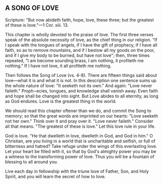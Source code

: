 ## A SONG OF LOVE ##

Scripture: "But now abideth faith, hope, love, these three; but the greatest of these is love."—1 Cor. xiii. 13.



This chapter is wholly devoted to the praise of love. The first three verses speak of the absolute necessity of love, as the chief thing in our religion. "If I speak with the tongues of angels, if I have the gift of prophecy, if I have all faith, so as to remove mountains, and if I bestow all my goods on the poor, and if I give my body to be burned, but have not love"; then, three times repeated, "I am become sounding brass, I am nothing, it profiteth me nothing." If I have not love, it all profiteth me nothing.



Then follows the Song of Love (vs. 4-8). There are fifteen things said about love—what it is and what it is not. In this description one sentence sums up the whole nature of love: "It seeketh not its own." And again: "Love never faileth." Proph¬ecies, tongues, and knowledge shall vanish away. Even faith and hope shall be changed into sight. But Love abides to all eternity, as long as God endures. Love is the greatest thing in the world.



We should read this chapter oftener than we do, and commit the Song to memory; so that the great words are imprinted on our hearts: "Love seeketh not her own." Think over it and pray over it. "Love never faileth." Consider all that means. "The greatest of these is love." Let this love rule in your life.



God is love. "He that dwelleth in love, dwelleth in God, and God in him." O Christian, are you living in a world that is uncharitable and selfish, or full of bitterness and hatred? Take refuge under the wings of this everlasting love. Let your heart be filled with it, so that by God's almighty power you may be a witness to the transforming power of love. Thus you will be a fountain of blessing to all around you.



Live each day in fellowship with the triune love of Father, Son, and Holy Spirit, and you will learn the secret of how to love.


